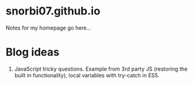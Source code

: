 snorbi07.github.io
==================

Notes for my homepage go here...

Blog ideas
==========

1. JavaScript tricky questions. Example from 3rd party JS (restoring the built in functionality), local variables with try-catch in ES5.
